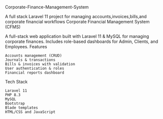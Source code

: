 Corporate-Finance-Management-System

A full stack Laravel 11 project for managing accounts,invoices,bills,and corporate financial workflows
Corporate Financial Management System (CFMS)

A full-stack web application built with Laravel 11 & MySQL for managing corporate finances.
Includes role-based dashboards for Admin, Clients, and Employees.
Features

    Accounts management (CRUD)
    Journals & transactions
    Bills & invoices with validation
    User authentication & roles
    Financial reports dashboard

Tech Stack

    Laravel 11
    PHP 8.3
    MySQL
    Bootstrap
    Blade templates
    HTML/CSS and JavaScript
